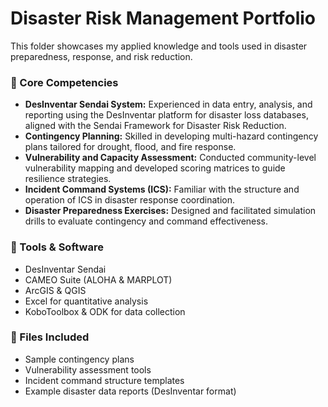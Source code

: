 # Disaster Risk Management Portfolio

This folder showcases my applied knowledge and tools used in disaster preparedness, response, and risk reduction.

### 🧩 Core Competencies
- **DesInventar Sendai System:** Experienced in data entry, analysis, and reporting using the DesInventar platform for disaster loss databases, aligned with the Sendai Framework for Disaster Risk Reduction.
- **Contingency Planning:** Skilled in developing multi-hazard contingency plans tailored for drought, flood, and fire response.
- **Vulnerability and Capacity Assessment:** Conducted community-level vulnerability mapping and developed scoring matrices to guide resilience strategies.
- **Incident Command Systems (ICS):** Familiar with the structure and operation of ICS in disaster response coordination.
- **Disaster Preparedness Exercises:** Designed and facilitated simulation drills to evaluate contingency and command effectiveness.

### 🧠 Tools & Software
- DesInventar Sendai
- CAMEO Suite (ALOHA & MARPLOT)
- ArcGIS & QGIS
- Excel for quantitative analysis
- KoboToolbox & ODK for data collection

### 📁 Files Included
- Sample contingency plans
- Vulnerability assessment tools
- Incident command structure templates
- Example disaster data reports (DesInventar format)
